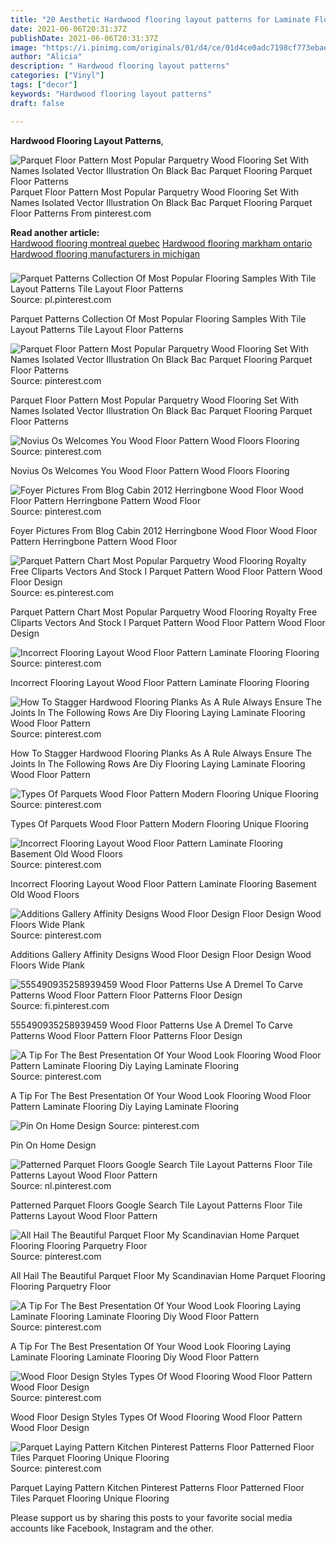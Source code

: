 ```yaml
---
title: "20 Aesthetic Hardwood flooring layout patterns for Laminate Flooring"
date: 2021-06-06T20:31:37Z
publishDate: 2021-06-06T20:31:37Z
image: "https://i.pinimg.com/originals/01/d4/ce/01d4ce0adc7198cf773ebae5073b23ba.jpg"
author: "Alicia"
description: " Hardwood flooring layout patterns"
categories: ["Vinyl"]
tags: ["decor"]
keywords: "Hardwood flooring layout patterns"
draft: false

---
```

<!-- Head tag Code -->
**Hardwood Flooring Layout Patterns**, 

![Parquet Floor Pattern Most Popular Parquetry Wood Flooring Set With Names Isolated Vector Illustration On Black Bac Parquet Flooring Parquet Floor Patterns](https://i.pinimg.com/originals/92/ee/12/92ee12a0173026c28358cd58bb06fbd2.png "Parquet Floor Pattern Most Popular Parquetry Wood Flooring Set With Names Isolated Vector Illustration On Black Bac Parquet Flooring Parquet Floor Patterns")
Parquet Floor Pattern Most Popular Parquetry Wood Flooring Set With Names Isolated Vector Illustration On Black Bac Parquet Flooring Parquet Floor Patterns From pinterest.com

**Read another article:**  
[Hardwood flooring montreal quebec](/hardwood-flooring-montreal-quebec/)
[Hardwood flooring markham ontario](/hardwood-flooring-markham-ontario/)
[Hardwood flooring manufacturers in michigan](/hardwood-flooring-manufacturers-in-michigan/)




### 

 


![Parquet Patterns Collection Of Most Popular Flooring Samples With Tile Layout Patterns Tile Layout Floor Patterns](https://i.pinimg.com/originals/0c/6a/28/0c6a2829de75f42f89e65cd9915bd4a6.jpg "Parquet Patterns Collection Of Most Popular Flooring Samples With Tile Layout Patterns Tile Layout Floor Patterns")
Source: pl.pinterest.com

Parquet Patterns Collection Of Most Popular Flooring Samples With Tile Layout Patterns Tile Layout Floor Patterns  

![Parquet Floor Pattern Most Popular Parquetry Wood Flooring Set With Names Isolated Vector Illustration On Black Bac Parquet Flooring Parquet Floor Patterns](https://i.pinimg.com/originals/92/ee/12/92ee12a0173026c28358cd58bb06fbd2.png "Parquet Floor Pattern Most Popular Parquetry Wood Flooring Set With Names Isolated Vector Illustration On Black Bac Parquet Flooring Parquet Floor Patterns")
Source: pinterest.com

Parquet Floor Pattern Most Popular Parquetry Wood Flooring Set With Names Isolated Vector Illustration On Black Bac Parquet Flooring Parquet Floor Patterns  

![Novius Os Welcomes You Wood Floor Pattern Wood Floors Flooring](https://i.pinimg.com/originals/75/00/87/75008707630cec96dfd0846fc3a4427d.jpg "Novius Os Welcomes You Wood Floor Pattern Wood Floors Flooring")
Source: pinterest.com

Novius Os Welcomes You Wood Floor Pattern Wood Floors Flooring  

![Foyer Pictures From Blog Cabin 2012 Herringbone Wood Floor Wood Floor Pattern Herringbone Pattern Wood Floor](https://i.pinimg.com/originals/47/b5/d1/47b5d108645a4e3428422059ec64543a.jpg "Foyer Pictures From Blog Cabin 2012 Herringbone Wood Floor Wood Floor Pattern Herringbone Pattern Wood Floor")
Source: pinterest.com

Foyer Pictures From Blog Cabin 2012 Herringbone Wood Floor Wood Floor Pattern Herringbone Pattern Wood Floor  

![Parquet Pattern Chart Most Popular Parquetry Wood Flooring Royalty Free Cliparts Vectors And Stock I Parquet Pattern Wood Floor Pattern Wood Floor Design](https://i.pinimg.com/originals/57/c5/1d/57c51d8a2b8584eec415e1b2611ef97b.jpg "Parquet Pattern Chart Most Popular Parquetry Wood Flooring Royalty Free Cliparts Vectors And Stock I Parquet Pattern Wood Floor Pattern Wood Floor Design")
Source: es.pinterest.com

Parquet Pattern Chart Most Popular Parquetry Wood Flooring Royalty Free Cliparts Vectors And Stock I Parquet Pattern Wood Floor Pattern Wood Floor Design  

![Incorrect Flooring Layout Wood Floor Pattern Laminate Flooring Flooring](https://i.pinimg.com/originals/dd/44/da/dd44da12b8619ca11fdc673e763c4130.jpg "Incorrect Flooring Layout Wood Floor Pattern Laminate Flooring Flooring")
Source: pinterest.com

Incorrect Flooring Layout Wood Floor Pattern Laminate Flooring Flooring  

![How To Stagger Hardwood Flooring Planks As A Rule Always Ensure The Joints In The Following Rows Are Diy Flooring Laying Laminate Flooring Wood Floor Pattern](https://i.pinimg.com/originals/32/cd/45/32cd457a40edb1bfa5b3991fc697dd4c.jpg "How To Stagger Hardwood Flooring Planks As A Rule Always Ensure The Joints In The Following Rows Are Diy Flooring Laying Laminate Flooring Wood Floor Pattern")
Source: pinterest.com

How To Stagger Hardwood Flooring Planks As A Rule Always Ensure The Joints In The Following Rows Are Diy Flooring Laying Laminate Flooring Wood Floor Pattern  

![Types Of Parquets Wood Floor Pattern Modern Flooring Unique Flooring](https://i.pinimg.com/600x315/a2/bf/8f/a2bf8fa220cb0020cff8358832aae2e5.jpg "Types Of Parquets Wood Floor Pattern Modern Flooring Unique Flooring")
Source: pinterest.com

Types Of Parquets Wood Floor Pattern Modern Flooring Unique Flooring  

![Incorrect Flooring Layout Wood Floor Pattern Laminate Flooring Basement Old Wood Floors](https://i.pinimg.com/originals/d4/2a/04/d42a04255e4b73d25ab5c0860e0da99c.jpg "Incorrect Flooring Layout Wood Floor Pattern Laminate Flooring Basement Old Wood Floors")
Source: pinterest.com

Incorrect Flooring Layout Wood Floor Pattern Laminate Flooring Basement Old Wood Floors  

![Additions Gallery Affinity Designs Wood Floor Design Floor Design Wood Floors Wide Plank](https://i.pinimg.com/736x/38/92/f7/3892f72de703a48f607edde988100d6d--flooring-ideas-wood-flooring.jpg "Additions Gallery Affinity Designs Wood Floor Design Floor Design Wood Floors Wide Plank")
Source: pinterest.com

Additions Gallery Affinity Designs Wood Floor Design Floor Design Wood Floors Wide Plank  

![555490935258939459 Wood Floor Patterns Use A Dremel To Carve Patterns Wood Floor Pattern Floor Patterns Floor Design](https://i.pinimg.com/originals/15/22/4e/15224e9747d66d96ca15d18424c4e1ee.jpg "555490935258939459 Wood Floor Patterns Use A Dremel To Carve Patterns Wood Floor Pattern Floor Patterns Floor Design")
Source: fi.pinterest.com

555490935258939459 Wood Floor Patterns Use A Dremel To Carve Patterns Wood Floor Pattern Floor Patterns Floor Design  

![A Tip For The Best Presentation Of Your Wood Look Flooring Wood Floor Pattern Laminate Flooring Diy Laying Laminate Flooring](https://i.pinimg.com/originals/4f/4c/86/4f4c86bbc7bf41795b9ccf4c784ce119.jpg "A Tip For The Best Presentation Of Your Wood Look Flooring Wood Floor Pattern Laminate Flooring Diy Laying Laminate Flooring")
Source: pinterest.com

A Tip For The Best Presentation Of Your Wood Look Flooring Wood Floor Pattern Laminate Flooring Diy Laying Laminate Flooring  

![Pin On Home Design](https://i.pinimg.com/564x/ac/d6/1b/acd61b1cced1251e2738f47aea8d6dc9.jpg "Pin On Home Design")
Source: pinterest.com

Pin On Home Design  

![Patterned Parquet Floors Google Search Tile Layout Patterns Floor Tile Patterns Layout Wood Floor Pattern](https://i.pinimg.com/originals/f4/f0/0b/f4f00b2d1a5994a931113c055c14237a.jpg "Patterned Parquet Floors Google Search Tile Layout Patterns Floor Tile Patterns Layout Wood Floor Pattern")
Source: nl.pinterest.com

Patterned Parquet Floors Google Search Tile Layout Patterns Floor Tile Patterns Layout Wood Floor Pattern  

![All Hail The Beautiful Parquet Floor My Scandinavian Home Parquet Flooring Flooring Parquetry Floor](https://i.pinimg.com/originals/07/62/b3/0762b364f1f7e6f7471d67c692037f2a.jpg "All Hail The Beautiful Parquet Floor My Scandinavian Home Parquet Flooring Flooring Parquetry Floor")
Source: pinterest.com

All Hail The Beautiful Parquet Floor My Scandinavian Home Parquet Flooring Flooring Parquetry Floor  

![A Tip For The Best Presentation Of Your Wood Look Flooring Laying Laminate Flooring Laminate Flooring Diy Wood Floor Pattern](https://i.pinimg.com/originals/23/02/04/23020427205de5f94d5a0402a1c7e652.jpg "A Tip For The Best Presentation Of Your Wood Look Flooring Laying Laminate Flooring Laminate Flooring Diy Wood Floor Pattern")
Source: pinterest.com

A Tip For The Best Presentation Of Your Wood Look Flooring Laying Laminate Flooring Laminate Flooring Diy Wood Floor Pattern  

![Wood Floor Design Styles Types Of Wood Flooring Wood Floor Pattern Wood Floor Design](https://i.pinimg.com/564x/a9/da/b0/a9dab06b7396a0dc8d5ae8caf303391a.jpg "Wood Floor Design Styles Types Of Wood Flooring Wood Floor Pattern Wood Floor Design")
Source: pinterest.com

Wood Floor Design Styles Types Of Wood Flooring Wood Floor Pattern Wood Floor Design  

![Parquet Laying Pattern Kitchen Pinterest Patterns Floor Patterned Floor Tiles Parquet Flooring Unique Flooring](https://i.pinimg.com/originals/01/d4/ce/01d4ce0adc7198cf773ebae5073b23ba.jpg "Parquet Laying Pattern Kitchen Pinterest Patterns Floor Patterned Floor Tiles Parquet Flooring Unique Flooring")
Source: pinterest.com

Parquet Laying Pattern Kitchen Pinterest Patterns Floor Patterned Floor Tiles Parquet Flooring Unique Flooring  

Please support us by sharing this posts to your favorite social media accounts like Facebook, Instagram and the other.

